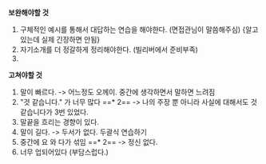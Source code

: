 ---
---

**보완해야할 것** 
1. 구체적인 예시를 통해서 대답하는 연습을 해야한다. (면접관님이 말씀해주심) {알고 있는데 실제 긴장하면 안됨}
2. 자기소개를 더 정갈하게 정리해야한다. (빌리버에서 준비부족)
3. 



**고쳐야할 것** 

1. 말이 빠르다. -> 어느정도 오께이. 중간에 생각하면서 말하면 느려짐
2. "것 같습니다." 가 너무 많다  ==* 2==
	-> 나의 주장 뿐 아니라 사실에 대해서도 것 같습니다가 3번 있었다.
3. 말끝을 흐리는 경향이 있다. 
4. 말이 길다.
	-> 두서가 없다. 두괄식 연습하기
5. 중간에 요 와 다가 섞임 ==* 2==
	-> 정신 없다.
6. 너무 업되어있다 (부담스럽다.) 



